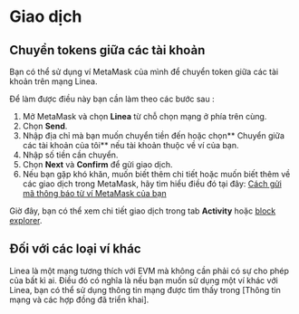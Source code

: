 # Giao dịch

## Chuyển tokens giữa các tài khoản
Bạn có thể sử dụng ví MetaMask của mình để chuyển token giữa các tài khoản trên mạng Linea.

Để làm được điều này bạn cần làm theo các bước sau : 

1. Mở MetaMask và chọn **Linea** từ chỗ chọn mạng ở phía trên cùng.
2. Chọn **Send**.
3. Nhập địa chỉ mà bạn muốn chuyển tiền đến hoặc chọn** Chuyển giữa các tài khoản của tôi** nếu tài khoản thuộc về ví của bạn.
4. Nhập số tiền cần chuyển.
5. Chọn **Next** và **Confirm** để gửi giao dịch.
6. Nếu bạn gặp khó khăn, muốn biết thêm chi tiết hoặc muốn biết thêm về các giao dịch trong MetaMask, hãy tìm hiểu điều đó tại đây: [Cách gửi mã thông báo từ ví MetaMask của bạn](https://support.metamask.io/hc/en-us/articles/360015488931-How-to-send-tokens-from-your-MetaMask-wallet)

Giờ đây, bạn có thể xem chi tiết giao dịch trong tab **Activity** hoặc [block explorer](https://lineascan.build/).

## Đối với các loại ví khác
Linea là một mạng tương thích với EVM mà không cần phải có sự cho phép của bất kì ai. Điều đó có nghĩa là nếu bạn muốn sử dụng một ví khác với Linea, bạn có thể sử dụng thông tin mạng được tìm thấy trong [Thông tin mạng và các hợp đồng đã triển khai].
